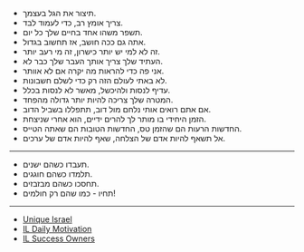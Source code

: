 - תיצור את הגל בעצמך.
- צריך אומץ רב, כדי לעמוד לבד.
- תשפר משהו אחד בחיים שלך כל יום.
- אתה גם ככה חושב, אז תחשוב בגדול.
- זה לא למי יש יותר כישרון, זה מי רעב יותר.
- העתיד שלך צריך אותך העבר שלך כבר לא.
- אני פה כדי להראות מה יקרה אם לא אוותר.
- לא באתי לעולם הזה רק כדי לשלם חשבונות.
- עדיף לנסות ולהיכשל, מאשר לא לנסות בכלל.
- המטרה שלך צריכה להיות יותר גדולה מהפחד.
- אם אתם רואים אותי נלחם מול דוב, תתפללו בשביל הדוב.
- הזמן היחידי בו מותר לך להרים ידיים, הוא אחרי שניצחת.
- החדשות הרעות הם שהזמן טס, החדשות הטובות הם שאתה הטייס.
- אל תשאף להיות אדם של הצלחה, שאף להיות אדם של ערכים.
---

- תעבדו כשהם ישנים.
- תלמדו כשהם חוגגים.
- תחסכו כשהם מבזבזים.
- תחיו - כמו שהם רק חולמים!

---

- [Unique Israel](https://www.instagram.com/unique_il/)
- [IL Daily Motivation](https://www.instagram.com/ildailymotivation/)
- [IL Success Owners](https://www.instagram.com/ilsuccessowners/)
